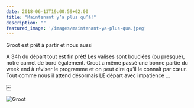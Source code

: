 ```yaml
---
date: 2018-06-13T19:00:59+02:00
title: "Maintenant y’a plus qu’à!"
description: ""
featured_image: '/images/maintenant-ya-plus-qua.jpeg'
---
```


Groot est prêt à partir et nous aussi

A 34h du départ tout est fin prêt! Les valises sont bouclées (ou presque), notre carnet de bord également. Groot a même passé une bonne partie du week end à réviser le programme et on peut dire qu’il le connaît par cœur. Tout comme nous il attend désormais LE départ avec impatience ...

￼

![Groot](/images/maintenant-ya-plus-qua.jpeg)
